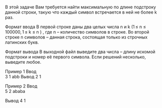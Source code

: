 В этой задаче Вам требуется найти максимальную по длине подстроку данной строки, такую что каждый символ встречается в ней не более k раз.

Формат ввода
В первой строке даны два целых числа n и k (1 ≤ n ≤ 100000, 1 ≤ k ≤ n ) , где n – количество символов в строке. Во второй строке n символов – данная строка, состоящая только из строчных латинских букв.

Формат вывода
В выходной файл выведите два числа – длину искомой подстроки и номер её первого символа. Если решений несколько, выведите любое.

Пример 1
Ввод	
3 1
abb
Вывод
2 1

Пример 2
Ввод	
5 2
ababa

Вывод
4 1

